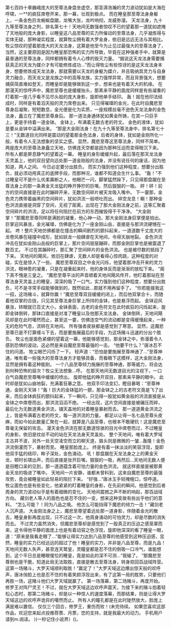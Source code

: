第七百四十章巍峨庞大的至尊法身盘坐虚空，那澎湃浩瀚的灵力波动犹如是大海在呼啸，一**的疯狂席卷开来，那一幕，壮观到极点。
而在睡皇那至尊法身身躯上，一条金色巨龙蜿蜒盘踞，龙嘴大张，龙吟响彻，龙威弥漫。
天龙法身，九十九等至尊法身之列，排名第七十！天地间无数强者惊叹不已的望着那一道犹如遮掩了天地般的庞大身影，以睡皇这八品至尊的实力所催动的至尊法身，几乎凝炼得与实体无疑，那种凝实程度，就算牧尘拥有着大罗金身，依旧是远远无法与其相比。
牧尘惊叹的望着那庞大的天龙法身，这算是他至今为止见过最强大的至尊法身了，当然，这主要原因是因为睡皇那恐怖的实力所导致，毕竟在这种强者手中，就算是最普通的至尊法身，同样都拥有着令人心悸的毁灭力量。
“据说这天龙法身需要捕获真正的天龙为媒介才有可能修炼成功...”而让得牧尘有些惊讶的是这天龙法身本身，想要修炼成天龙法身，那就需要以天龙的身躯为媒介，并且吸纳其灵力与自身灵力融合，而天龙又是龙族之中的高等龙族，实力强悍异常，而且背景强大，想要捕获简直难如登天，而睡皇却是能够做到这一步，想来也是有着天大的机缘。
在那漫天的惊呼声中，魔悲至尊也是缓缓抬头，那素来平静的面庞同样是有些凝重的盯着那一座几乎看不见尽头般的庞大身影，旋即他单手结印。
轰！就在他印法结成时，同样是有着滔天般的灵力席卷出来。
只见得璀璨的金光，在此时自魔悲至尊身后凝聚，短短数息，金光便是化为实质，一座规模丝毫不逊色天龙法身的金色法身，矗立在了魔悲至尊身后。
那一道法身通体犹如黄金所铸，在其一只巨手上，更是手持着一道金钵。
金钵上，布满着无数古老的符文。
金色的液体，犹如是要从金钵中溢满出来。
“那是大金刚法身！在九十九等至尊法身中，排名第七十三！”无数道目光同样是震动的望着那金色法身，后者的身体，犹如是金刚所化一般，有着令人无法想象的坚实之感。
显然，魔悲至尊这至尊法身，同样不简单。
两座庞大的至尊法身矗立天地，仿佛连天空都是因为那种压迫而变得暗沉下来。
所有人都是屏息静气的望着这一幕。
睡皇的身形缓缓升起，最后落在那天龙法身天灵盖上，他的双目望向远处那一道金刚般的法身，并没有说任何的废话，因为他知道，两人之间。
今日必定要分出胜负。
而实力强到他们这种程度，想要分出胜负，就必须动用真正的底牌手段，而那种况，谁都不知道会生什么事。
“轰！”不过睡皇可不是什么优柔寡断之人，他眼芒一闪，脚掌猛然跺下，只见得那盘踞在至尊法身上的那一条黄金天龙猛的睁开狰狞的巨嘴，然后狠狠的一吸。
砰！砰！前方的空间直接是在此时蹦碎开来，无数空间碎片被天龙吸入嘴中。
下一霎那，金色灵力携带着幽黑的空间碎片，犹如洪流一般喷吐而出。
碎空龙息！唰！那种金色洪流直接是洞穿了空间，无视了距离，出现在了那大金刚法身之前，这等汇聚着空间碎片的洪流，足以将任何阻拦在前方的东西摧毁得干干净净。
“大金刚掌！”那魔悲至尊同样是满脸的凝重，他心神一动，那大金刚法身巨掌便是拍出。
巨掌迎风暴涨，金光璀璨，仿佛是化为了一座金刚山岳，直接是与那洪流硬憾在一起。
咚！整片天地仿佛都是在撞击的瞬间剧烈的颤抖起来，一道道数千丈庞大的龙卷风暴在碰撞中成形，犹如妖龙一般肆虐在天地间，令得天崩地裂。
金色洪流冲击在犹如金刚山岳般的巨掌上，那片空间层层蹦碎，而那金刚巨掌也是被震退了数百丈。
不过在其蹦碎时，那汇聚了空间碎片的金色洪流。
也是被尽数的抵挡了下来。
天地间的飓风，依旧在肆虐，无数人却是看得心惊肉跳，这种程度的对碰，实在是惊人了一些。
魔悲至尊双目之中金光闪烁，他望着那冲击开来的灵力洪流，眼神愈的凝重，只是在凝重起来时，他的身体反而是渐渐的放松下来。
“阁下真不愧是三皇之。
”魔悲至尊平淡的声音顺着天地间飓风传开，他盯着那站在至尊法身天灵盖上的睡皇，深深的吸了一口气，实力强到他们这种程度，想要分出胜负，可不是寻常手段能够做到的，既然如此...那就不用再留手了。
“你若能接我这一招，这场赌斗，就算你赢！”魔悲至尊双目缓缓的闭上，而后他双掌合十，而随着他双掌的合拢，只见其至尊法身巨掌上所持的金钵，也是悬浮而起。
金钵迎风暴涨，转眼就已百丈大小，金钵表面，古老的金色符文在此时疯狂的闪烁起来，旋即金钵倒转，那钵口直接是对准了睡皇以及他那天龙法身。
金钵倒转，天地间飓风却是在此时噶然而止，甚至这一霎，仿佛连空气的流动都是变得缓慢起来，一种无的危险气息，流转在天地间。
所有强者皮肤都是感觉到了寒意。
显然，这魔悲至尊已是不打算缠斗下去，而是要施展最后的手段，为这场赌斗迅速的分出个胜负。
牧尘也是面色紧绷的望着这一幕，他能够感觉到，那金钵之中，弥漫着令人感到恐惧的波动，这必然是来自魔悲至尊最强的一击。
“他要干什么？”唐冰忍不住的问道。
牧尘眼芒闪烁了一下。
轻声道：“恐怕是要施展至尊神通了...”至尊神通，唯有着一些强大的至尊法身方才能够具备，而看眼下这模样，这大金刚法身，显然是拥有着这种能耐。
一个八品至尊倾力施展的至尊神通，那等威力，将会达到何种恐怖的层次？牧尘无法想象...呼。
在那天地间无数道目光的注视下，一口白气自魔悲至尊嘴中缓缓的喷出。
旋即他猛的睁开双目，那素来平静的眼中。
此时却是犹如山崩地裂，充满着狂暴之意。
他双手印法变幻，瞪目暴喝：“至尊神通，金刚灭天钵！”轰！巨大的金钵猛的一颤，那金钵之上的古老符文竟是飞了出来，而后金钵疯狂的颤抖起来，下一瞬间，只见得一股犹如黄金般的洪流直接是从金钵之中席卷而出，那洪流滔滔不绝。
一经出现，这片空间直接是被碾压而碎，最后化为无数道黄金洪流，铺天盖地的对着睡皇暴射而去。
那一道道黄金洪流之上，皆是布满着古老的符文，每一道洪流的力量。
都足以让得一名七品至尊头皮麻，而如今如此数量汇聚在一起，就算是八品至尊，也根本不敢硬抗！这是魔悲至尊毫无保留的攻击。
漫天金色洪流在那无数道惊骇的目光中席卷而过，不过睡皇的身影，依旧是纹丝不动的站在天龙法身天灵盖处。
整个天地间，唯有着大罗域主古井不波，另外一处天空凌空而立的柳天道，眉头则是微微的一皱...轰隆！金色洪流倒灌而下，暴射而至。
睡皇那脸庞上。
终是有着一抹淡淡的笑容浮现，旋即他双手猛的结印，眸子深处，金色涌动。
吼！那盘踞在天龙法身之上的黄金天龙，顿时长啸出声，而后直接是张开巨嘴，狠狠的一吸，再然后...天地间无数人便是目瞪口呆的见到，那一道道蕴含着可怕力量的金色洪流。
就这样直接是被那黄金天龙的吸进了嘴中。
天地间一片安静，谁都未曾料到，这来自魔悲至尊的最强攻势，竟会被睡皇如此轻易的阻拦下来。
“好强...”唐冰玉手轻掩檀口，惊呼道。
牧尘面色也是有些变化，他紧紧的盯着睡皇的身影，在先前的瞬间，他感觉到后者周身的灵力波动似乎是有着细微的变化。
天地间震撼之声不断的响起，那百战域方向。
藏剑老人等人的面色也是忍不住的一变，想来这种变故有些出乎他们的意料。
“怎么可能？！同为八品之境。
他怎么可能挡得下魔悲的倾力一击！”藏剑老人沉声道。
大金刚法身之上，魔悲至尊望着远处那一道身影，伴随着金光的散去，睡皇身影再度出现，只不过这一次，他周身涌动的可怕灵力，却是尽数的消失而去。
不过灵力虽然消失，但魔悲至尊却是感觉到了一股真正的压迫之感笼罩而来，这令得他平静的面庞上也是有着动容之色浮现，旋即他深深的看了睡皇一眼，道：“原来是我看走眼了...”能够让得实力达到八品至尊的他感受到这种压迫感，显然，睡皇的实力已经远远的超过了他！睡皇的实力，并非是八品至尊，而是九品！天地间无数人失声，甚至连天鹫皇，灵瞳皇都是忍不住的倒吸一口冷气，谁能想到，这个平日总是睡眼惺忪的睡皇，竟是如此的深不可测...“我输了。
”那魔悲至尊倒也是干脆，知道此局无法取胜，直接是散去至尊法身，转身掠回百战域阵营。
这第一场赌斗，大罗天域顺利取胜！“赢定了！”大罗天域这边爆出惊天般的欢呼声，唐冰俏脸上也是忍不住的有着笑颜浮现出来，有了这第一局的胜势，只要他们再胜一场，这赌斗他们大罗天域就赢了。
第一场落幕，第二场赌斗，再度开始。
修罗王对阵尸灵王！不过，就在大罗天域这边欢呼声震天，为接下来的赌斗抱着轻松心态时，那第二场赌斗，却是以一种惊人的速度落幕，而那结果，则是让得大罗天域这边的欢呼声诡异的噶然而止。
所有人的瞳孔都是在此时陡然放大，脸庞上满是难以置信。
仅仅三个回合，修罗王，重伤而败！(未完待续。
如果您喜欢这部作品，欢迎您来起点投推荐票、月票，您的支持，就是我最大的动力。
手机用户请到m.阅读。
)(一秒记住小说界）()。

